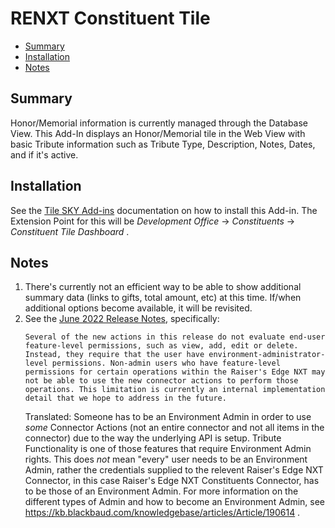 # RENXT Constituent Tile

<!-- vscode-markdown-toc -->
* [Summary](#Summary)
* [Installation](#Installation)
* [Notes](#Notes)

<!-- vscode-markdown-toc-config
	numbering=false
	autoSave=false
	/vscode-markdown-toc-config -->
<!-- /vscode-markdown-toc -->

## <a name='Summary'></a>Summary
Honor/Memorial information is currently managed through the Database View.  This Add-In displays an Honor/Memorial tile in the Web View with basic Tribute information such as Tribute Type, Description, Notes, Dates, and if it's active.  

## <a name='Installation'></a>Installation
See the [Tile SKY Add-ins](https://github.com/glenhutson/BlackbaudCustomizations/blob/main/All-In-One-SKYAddins%2BPowerAutomate/TileSKYAddins.md) documentation on how to install this Add-in.  The Extension Point for this will be _Development Office_ -> _Constituents_ -> _Constituent Tile Dashboard_ . 

## <a name='Notes'></a>Notes
1. There's currently not an efficient way to be able to show additional summary data (links to gifts, total amount, etc) at this time.  If/when additional options become available, it will be revisited. 
2. See the [June 2022 Release Notes](https://developer.blackbaud.com/skyapi/support/changelog/power-platform#june-2022), specifically:
   ```
   Several of the new actions in this release do not evaluate end-user feature-level permissions, such as view, add, edit or delete. Instead, they require that the user have environment-administrator-level permissions. Non-admin users who have feature-level permissions for certain operations within the Raiser's Edge NXT may not be able to use the new connector actions to perform those operations. This limitation is currently an internal implementation detail that we hope to address in the future.
   ```
   Translated: Someone has to be an Environment Admin in order to use _some_ Connector Actions (not an entire connector and not all items in the connector) due to the way the underlying API is setup. Tribute Functionality is one of those features that require Environment Admin rights.   This does _not_ mean "every" user needs to be an Environment Admin, rather the credentials supplied to the relevent Raiser's Edge NXT Connector, in this case Raiser's Edge NXT Constituents Connector, has to be those of an Environment Admin.  For more information on the different types of Admin and how to become an Environment Admin, see https://kb.blackbaud.com/knowledgebase/articles/Article/190614 . 